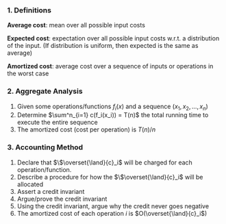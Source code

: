 ### 1. Definitions
**Average cost**: mean over all possible input costs  

**Expected cost**: expectation over all possible input costs w.r.t. a distribution of the input. (If distribution is uniform, then expected is the same as average)  

**Amortized cost**: average cost over a sequence of inputs or operations in the worst case
### 2. Aggregate Analysis
1. Given some operations/functions $f_i(x)$ and a sequence $(x_1, x_2, ..., x_n)$  
2. Determine $\sum^n_{i=1} c(f_i(x_i)) = T(n)$ the total running time to execute the entire sequence  
3. The amortized cost (cost per operation) is $T (n) / n$
### 3. Accounting Method
1. Declare that $\$\overset{\land}{c}_i$ will be charged for each operation/function.  
2.  Describe a procedure for how the $\$\overset{\land}{c}_i$ will be allocated  
3. Assert a credit invariant  
4. Argue/prove the credit invariant  
5. Using the credit invariant, argue why the credit never goes negative  
6. The amortized cost of each operation $i$ is $O(\overset{\land}{c}_i$)